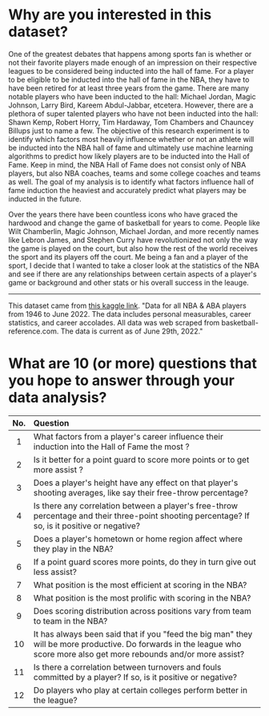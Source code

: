 # Why are you interested in this dataset?

One of the greatest debates that happens among sports fan is whether or not their favorite players made enough of an impression on their respective leagues to be considered being inducted into the hall of fame. For a player to be eligible to be inducted into the hall of fame in the NBA, they have to have been retired for at least three years from the game. There are many notable players who have been inducted to the hall: Michael Jordan, Magic Johnson, Larry Bird, Kareem Abdul-Jabbar, etcetera. However, there are a plethora of super talented players who have not been inducted into the hall: Shawn Kemp, Robert Horry, Tim Hardaway, Tom Chambers and Chauncey Billups just to name a few. The objective of this research experiment is to identify which factors most heavily influence whether or not an athlete will be inducted into the NBA hall of fame and ultimately use machine learning algorithms to predict how likely players are to be inducted into the Hall of Fame. Keep in mind, the NBA Hall of Fame does not consist only of NBA players, but also NBA coaches, teams and some college coaches and teams as well. The goal of my analysis is to identify what factors influence hall of fame induction the heaviest and accurately predict what players may be inducted in the future.

Over the years there have been countless icons who have graced the hardwood and change the game of basketball for years to come. People like Wilt Chamberlin, Magic Johnson, Michael Jordan, and more recently names like Lebron James, and Stephen Curry have revolutionized not only the way the game is played on the court, but also how the rest of the world receives the sport and its players off the court. Me being a fan and a player of the sport, I decide that I wanted to take a closer look at the statistics of the NBA and see if there are any relationships between certain aspects of a player's game or background and other stats or his overall success in the leauge.

---

This dataset came from [this kaggle link](https://www.kaggle.com/datasets/ryanschubertds/all-nba-aba-players-bio-stats-accolades). "Data for all NBA & ABA players from 1946 to June 2022. The data includes personal measurables, career statistics, and career accolades. All data was web scraped from basketball-reference.com. The data is current as of June 29th, 2022."

# What are 10 (or more) questions that you hope to answer through your data analysis?

No. | Question
:-:|:-
1 | What factors from a player's career influence their induction into the Hall of Fame the most ?
2 | Is it better for a point guard to score more points or to get more assist ?
3 | Does a player's height have any effect on that player's shooting averages, like say their free-throw percentage?
4 | Is there any correlation between a player's free-throw percentage and their three-point shooting percentage? If so, is it positive or negative?
5 | Does a player's hometown or home region affect where they play in the NBA?
6 | If a point guard scores more points, do they in turn give out less assist?
7 | What position is the most efficient at scoring in the NBA?
8 | What position is the most prolific with scoring in the NBA?
9 | Does scoring distribution across positions vary from team to team in the NBA?
10 | It has always been said that if you "feed the big man" they will be more productive. Do forwards in the league who score more also get more rebounds and/or more assist?
11 | Is there a correlation between turnovers and fouls committed by a player? If so, is it positive or negative?
12 | Do players who play at certain colleges perform better in the league?

